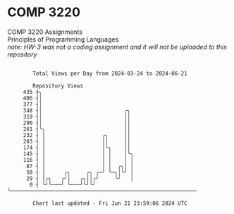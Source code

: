 # COMP 3220
COMP 3220 Assignments  
Principles of Programming Languages  
*note: HW-3 was not a coding assignment and it will not be uploaded to this repository*  

```

        Total Views per Day from 2024-03-24 to 2024-06-21

        Repository Views
     435 ┼╮
     406 ┤│
     377 ┤│
     348 ┤│                          ╭╮
     319 ┤│                          ││
     290 ┤│                          ││
     261 ┤╰╮                         ││
     232 ┤ │                  ╭╮     ││
     203 ┤ │                  ││     ││
     174 ┤ │                  │╰╮    ││
     145 ┤ │                  │ │    │╰╮
     116 ┤ │                  │ │    │ │
      87 ┤ │                  │ │  ╭╮│ │
      58 ┤ │      ╭╮     ╭╮ ╭─╯ ╰─╮│╰╯ │
      29 ┤ │╭╮   ╭╯│   ╭╮││╭╯     ╰╯   │
       0 ┤ ╰╯╰───╯ ╰───╯╰╯╰╯           ╰───────────────────────────────────────────────────────────

        Chart last updated - Fri Jun 21 23:59:06 2024 UTC
        
```
